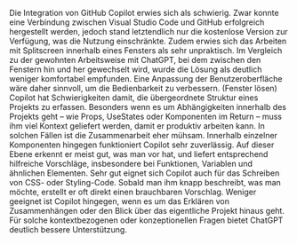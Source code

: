 Die Integration von GitHub Copilot erwies sich als schwierig. Zwar konnte eine Verbindung zwischen Visual Studio Code und GitHub erfolgreich hergestellt werden, jedoch stand letztendlich nur die kostenlose Version zur Verfügung, was die Nutzung einschränkte. Zudem erwies sich das Arbeiten mit Splitscreen innerhalb eines Fensters als sehr unpraktisch. Im Vergleich zu der gewohnten Arbeitsweise mit ChatGPT, bei dem zwischen den Fenstern hin und her gewechselt wird, wurde die Lösung als deutlich weniger komfortabel empfunden. Eine Anpassung der Benutzeroberfläche wäre daher sinnvoll, um die Bedienbarkeit zu verbessern. (Fenster lösen)
Copilot hat Schwierigkeiten damit, die übergeordnete Struktur eines Projekts zu erfassen. Besonders wenn es um Abhängigkeiten innerhalb des Projekts geht – wie Props, UseStates oder Komponenten im Return – muss ihm viel Kontext geliefert werden, damit er produktiv arbeiten kann. In solchen Fällen ist die Zusammenarbeit eher mühsam.
Innerhalb einzelner Komponenten hingegen funktioniert Copilot sehr zuverlässig. Auf dieser Ebene erkennt er meist gut, was man vor hat, und liefert entsprechend hilfreiche Vorschläge, insbesondere bei Funktionen, Variablen und ähnlichen Elementen.
Sehr gut eignet sich Copilot auch für das Schreiben von CSS- oder Styling-Code. Sobald man ihm knapp beschreibt, was man möchte, erstellt er oft direkt einen brauchbaren Vorschlag.
Weniger geeignet ist Copilot hingegen, wenn es um das Erklären von Zusammenhängen oder den Blick über das eigentliche Projekt hinaus geht. Für solche kontextbezogenen oder konzeptionellen Fragen bietet ChatGPT deutlich bessere Unterstützung.
